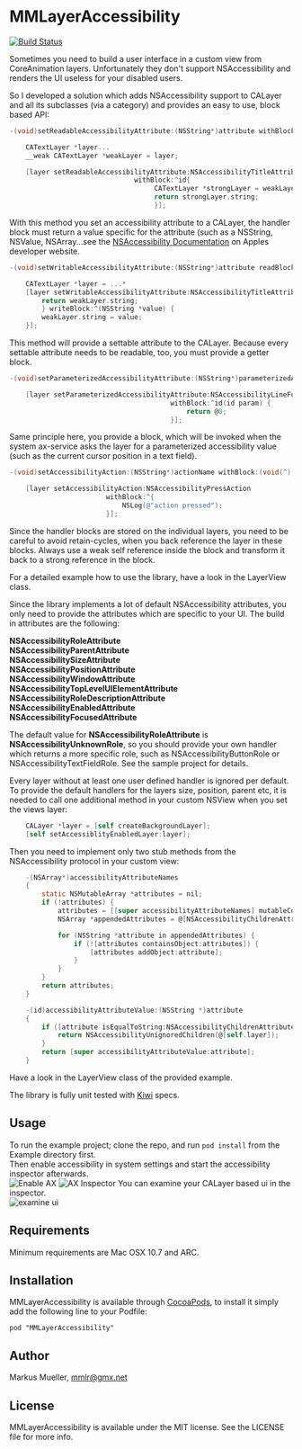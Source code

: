 # MMLayerAccessibility
[![Build Status](https://travis-ci.org/mmllr/MMLayerAccessibility.png?branch=master)](https://travis-ci.org/mmllr/MMLayerAccessibility)

Sometimes you need to build a user interface in a custom view from CoreAnimation layers. Unfortunately they don't support NSAccessibility and renders the UI useless for your disabled users.

So I developed a solution which adds NSAccessibility support to CALayer and all its subclasses (via a category) and provides an easy to use, block based API:

```objective-c
-(void)setReadableAccessibilityAttribute:(NSString*)attribute withBlock:(id(^)(void))handler;

	CATextLayer *layer...
	__weak CATextLayer *weakLayer = layer;

	[layer setReadableAccessibilityAttribute:NSAccessibilityTitleAttribute
							   withBlock:^id{
									CATextLayer *strongLayer = weakLayer;
									return strongLayer.string;
									}];
```
With this method you set an accessibility attribute to a CALayer, the handler block must return a value specific for the attribute (such as a NSString, NSValue, NSArray...see the [NSAccessibility Documentation](https://developer.apple.com/librarY/mac/documentation/Cocoa/Conceptual/Accessibility/cocoaAXIntro/cocoaAXintro.html) on Apples developer website.

```objective-c
-(void)setWritableAccessibilityAttribute:(NSString*)attribute readBlock:(id(^)(void))getter writeBlock:(void(^)(id value))setter;

	CATextLayer *layer = ...*
	[layer setWritableAccessibilityAttribute:NSAccessibilityTitleAttribute readBlock:^id{
		return weakLayer.string;
		} writeBlock:^(NSString *value) {
		weakLayer.string = value;
	}];
```
This method will provide a settable attribute to the CALayer. Because every settable attribute needs to be readable, too, you must provide a getter block.
```objective-c
-(void)setParameterizedAccessibilityAttribute:(NSString*)parameterizedAttribute withBlock:(id(^)(id))handler;

	[layer setParameterizedAccessibilityAttribute:NSAccessibilityLineForIndexParameterizedAttribute
										withBlock:^id(id param) {
											return @0;
										}];
```
Same principle here, you provide a block, which will be invoked when the system ax-service asks the layer for a parameterized accessibility value (such as the current cursor position in a text field).

```objective-c
-(void)setAccessibilityAction:(NSString*)actionName withBlock:(void(^)(void))handler

	[layer setAccessibilityAction:NSAccessibilityPressAction
						withBlock:^{
							NSLog(@"action pressed");
						}];
```
Since the handler blocks are stored on the individual layers, you need to be careful to avoid retain-cycles, when you back reference the layer in these blocks. Always use a weak self reference inside the block and transform it back to a strong reference in the block.

For a detailed example how to use the library, have a look in the LayerView class.

Since the library implements a lot of default NSAccessibility attributes, you only need to provide the attributes which are specific to your UI. The build in attributes are the following:

**NSAccessibilityRoleAttribute**  
**NSAccessibilityParentAttribute**  
**NSAccessibilitySizeAttribute**  
**NSAccessibilityPositionAttribute**  
**NSAccessibilityWindowAttribute**  
**NSAccessibilityTopLevelUIElementAttribute**  
**NSAccessibilityRoleDescriptionAttribute**  
**NSAccessibilityEnabledAttribute**  
**NSAccessibilityFocusedAttribute** 

The default value for **NSAccessibilityRoleAttribute** is **NSAccessibilityUnknownRole**, so you should provide your own handler which returns a more specific role, such as NSAccessibilityButtonRole or NSAccessibilityTextFieldRole. See the sample project for details.

Every layer without at least one user defined handler is ignored per default. To provide the default handlers for the layers size, position, parent etc, it is needed to call one additional method in your custom NSView when you set the views layer:
```objective-c
 	CALayer *layer = [self createBackgroundLayer];
	[self setAccessiblityEnabledLayer:layer];
```

Then you need to implement only two stub methods from the NSAccessibility protocol in your custom view:
```objective-c
	-(NSArray*)accessibilityAttributeNames
	{
		static NSMutableArray *attributes = nil;
		if (!attributes) {
			attributes = [[super accessibilityAttributeNames] mutableCopy];
			NSArray *appendedAttributes = @[NSAccessibilityChildrenAttribute];

			for (NSString *attribute in appendedAttributes) {
				if (![attributes containsObject:attributes]) {
					[attributes addObject:attribute];
				}
			}
		}
		return attributes;
	}

	-(id)accessibilityAttributeValue:(NSString *)attribute
	{
		if ([attribute isEqualToString:NSAccessibilityChildrenAttribute]) {
			return NSAccessibilityUnignoredChildren(@[self.layer]);
		}
		return [super accessibilityAttributeValue:attribute];
	}
```
Have a look in the LayerView class of the provided example.

The library is fully unit tested with [Kiwi](https://github.com/allending/Kiwi) specs.
## Usage

To run the example project; clone the repo, and run `pod install` from the Example directory first.  
Then enable accessibility in system settings and start the accessibility inspector afterwards.  
![Enable AX](https://raw.github.com/mmllr/MMLayerAccessibility/master/Resources/enableax.png) 
![AX Inspector](https://raw.github.com/mmllr/MMLayerAccessibility/master/Resources/Xcode.png)
You can examine your CALayer based ui in the inspector.  
![examine ui](https://raw.github.com/mmllr/MMLayerAccessibility/master/Resources/screenshot01.png)


## Requirements

Minimum requirements are Mac OSX 10.7 and ARC.

## Installation

MMLayerAccessibility is available through [CocoaPods](http://cocoapods.org), to install
it simply add the following line to your Podfile:

	pod "MMLayerAccessibility"

## Author

Markus Mueller, mmlr@gmx.net

## License

MMLayerAccessibility is available under the MIT license. See the LICENSE file for more info.
